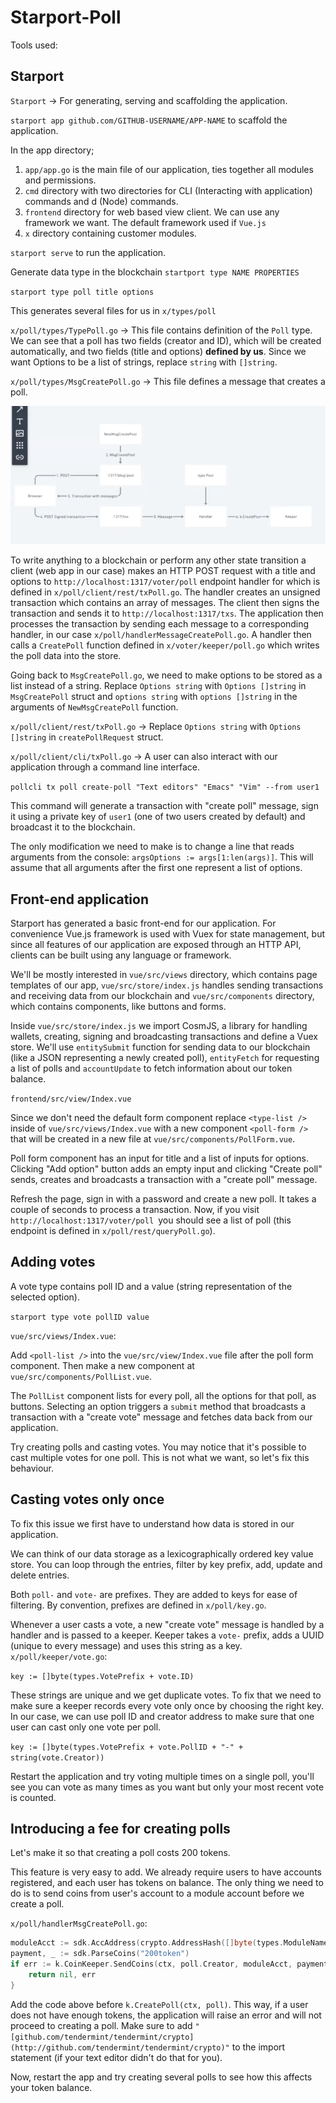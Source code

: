 # Starport-Poll

Tools used:

## Starport

`Starport` -> For generating, serving and scaffolding the application.

`starport app github.com/GITHUB-USERNAME/APP-NAME` to scaffold the application.

In the app directory;
1. `app/app.go` is the main file of our application, ties together all modules and permissions.
2. `cmd` directory with two directories for CLI (Interacting with application) commands and d (Node) commands.
3. `frontend` directory for web based view client. We can use any framework we want. The default framework used if `Vue.js`
4. `x` directory containing customer modules.

`starport serve` to run the application.


Generate data type in the blockchain
`startport type NAME PROPERTIES`

`starport type poll title options`

This generates several files for us in `x/types/poll`

`x/poll/types/TypePoll.go` -> This file contains definition of the `Poll` type. We can see that a poll has two fields (creator and ID), which will be created automatically, and two fields (title and options) **defined by us**. Since we want Options to be a list of strings, replace `string` with `[]string`.

`x/poll/types/MsgCreatePoll.go` -> This file defines a message that creates a poll.

![](transactionFlow.png)

To write anything to a blockchain or perform any other state transition a client (web app in our case) makes an HTTP POST request with a title and options to `http://localhost:1317/voter/poll` endpoint handler for which is defined in `x/poll/client/rest/txPoll.go`. The handler creates an unsigned transaction which contains an array of messages. The client then signs the transaction and sends it to `http://localhost:1317/txs`. The application then processes the transaction by sending each message to a corresponding handler, in our case `x/poll/handlerMessageCreatePoll.go`. A handler then calls a `CreatePoll` function defined in `x/voter/keeper/poll.go` which writes the poll data into the store.

Going back to `MsgCreatePoll.go`, we need to make options to be stored as a list instead of a string. Replace `Options string` with `Options []string` in `MsgCreatePoll` struct and `options string` with `options []string` in the arguments of `NewMsgCreatePoll` function.

`x/poll/client/rest/txPoll.go` -> Replace `Options string` with `Options []string` in `createPollRequest` struct.

`x/poll/client/cli/txPoll.go` -> A user can also interact with our application through a command line interface.

`pollcli tx poll create-poll "Text editors" "Emacs" "Vim" --from user1`

This command will generate a transaction with "create poll" message, sign it using a private key of `user1` (one of two users created by default) and broadcast it to the blockchain.

The only modification we need to make is to change a line that reads arguments from the console: `argsOptions := args[1:len(args)]`. This will assume that all arguments after the first one represent a list of options.

## Front-end application

Starport has generated a basic front-end for our application. For convenience Vue.js framework is used with Vuex for state management, but since all features of our application are exposed through an HTTP API, clients can be built using any language or framework.

We'll be mostly interested in `vue/src/views` directory, which contains page templates of our app, `vue/src/store/index.js` handles sending transactions and receiving data from our blockchain and `vue/src/components` directory, which contains components, like buttons and forms.

Inside `vue/src/store/index.js` we import CosmJS, a library for handling wallets, creating, signing and broadcasting transactions and define a Vuex store. We'll use `entitySubmit` function for sending data to our blockchain (like a JSON representing a newly created poll), `entityFetch` for requesting a list of polls and `accountUpdate` to fetch information about our token balance.

`frontend/src/view/Index.vue`

Since we don't need the default form component replace `<type-list />` inside of `vue/src/views/Index.vue` with a new component `<poll-form />` that will be created in a new file at `vue/src/components/PollForm.vue`.

Poll form component has an input for title and a list of inputs for options. Clicking "Add option" button adds an empty input and clicking "Create poll" sends, creates and broadcasts a transaction with a "create poll" message.

Refresh the page, sign in with a password and create a new poll. It takes a couple of seconds to process a transaction. Now, if you visit `http://localhost:1317/voter/poll `you should see a list of poll (this endpoint is defined in `x/poll/rest/queryPoll.go`).

## Adding votes

A vote type contains poll ID and a value (string representation of the selected option).

`starport type vote pollID value`

`vue/src/views/Index.vue`:

Add `<poll-list />` into the `vue/src/view/Index.vue` file after the poll form component. Then make a new component at `vue/src/components/PollList.vue`.

The `PollList` component lists for every poll, all the options for that poll, as buttons. Selecting an option triggers a `submit` method that broadcasts a transaction with a "create vote" message and fetches data back from our application.

Try creating polls and casting votes. You may notice that it's possible to cast multiple votes for one poll. This is not what we want, so let's fix this behaviour.

## Casting votes only once

To fix this issue we first have to understand how data is stored in our application.

We can think of our data storage as a lexicographically ordered key value store. You can loop through the entries, filter by key prefix, add, update and delete entries.

Both `poll-` and `vote-` are prefixes. They are added to keys for ease of filtering. By convention, prefixes are defined in `x/poll/key.go`.

Whenever a user casts a vote, a new "create vote" message is handled by a handler and is passed to a keeper. Keeper takes a `vote-` prefix, adds a UUID (unique to every message) and uses this string as a key. `x/poll/keeper/vote.go`:

`key := []byte(types.VotePrefix + vote.ID)`

These strings are unique and we get duplicate votes. To fix that we need to make sure a keeper records every vote only once by choosing the right key. In our case, we can use poll ID and creator address to make sure that one user can cast only one vote per poll.

`key := []byte(types.VotePrefix + vote.PollID + "-" + string(vote.Creator))`

Restart the application and try voting multiple times on a single poll, you'll see you can vote as many times as you want but only your most recent vote is counted.

## Introducing a fee for creating polls

Let's make it so that creating a poll costs 200 tokens.

This feature is very easy to add. We already require users to have accounts registered, and each user has tokens on balance. The only thing we need to do is to send coins from user's account to a module account before we create a poll.

`x/poll/handlerMsgCreatePoll.go`:

```go
moduleAcct := sdk.AccAddress(crypto.AddressHash([]byte(types.ModuleName)))
payment, _ := sdk.ParseCoins("200token")
if err := k.CoinKeeper.SendCoins(ctx, poll.Creator, moduleAcct, payment); err != nil {
	return nil, err
}
```

Add the code above before `k.CreatePoll(ctx, poll)`. This way, if a user does not have enough tokens, the application will raise an error and will not proceed to creating a poll. Make sure to add `"[github.com/tendermint/tendermint/crypto](http://github.com/tendermint/tendermint/crypto)"` to the import statement (if your text editor didn't do that for you).

Now, restart the app and try creating several polls to see how this affects your token balance.